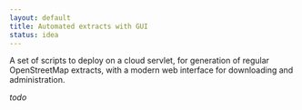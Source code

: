 ```yaml
---
layout: default
title: Automated extracts with GUI
status: idea
---
```


A set of scripts to deploy on a cloud servlet, for generation of regular OpenStreetMap extracts,
with a modern web interface for downloading and administration.

*todo*
